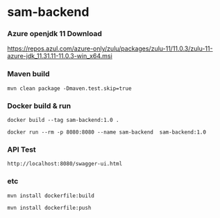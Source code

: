 # sam-backend



### Azure openjdk 11 Download
https://repos.azul.com/azure-only/zulu/packages/zulu-11/11.0.3/zulu-11-azure-jdk_11.31.11-11.0.3-win_x64.msi

### Maven build
```
mvn clean package -Dmaven.test.skip=true
```

### Docker build & run
```
docker build --tag sam-backend:1.0 .
```

```
docker run --rm -p 8080:8080 --name sam-backend  sam-backend:1.0
```

### API Test
```
http://localhost:8080/swagger-ui.html
```


### etc
```
mvn install dockerfile:build
```

```
mvn install dockerfile:push
```

